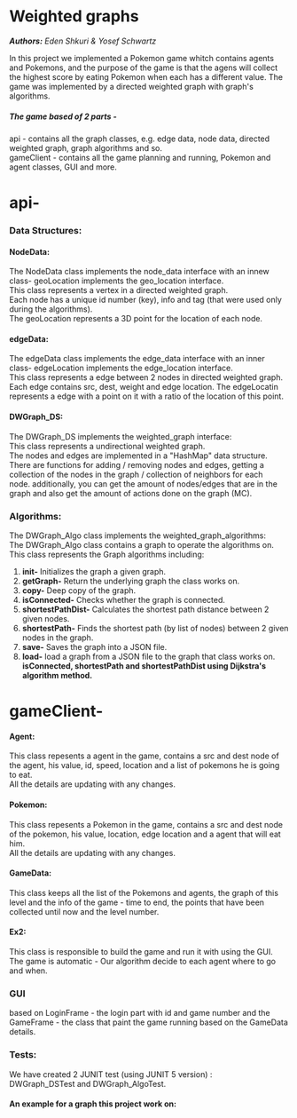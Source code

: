 # Weighted graphs  
***Authors:** Eden Shkuri & Yosef Schwartz* 

In this project we implemented a Pokemon game whitch contains agents and Pokemons, and the purpose of the game is that the agens
will collect the highest score by eating Pokemon when each has a different value.
The game was implemented by a directed weighted graph with graph's algorithms.

##### The game based of 2 parts -
api - contains all the graph classes, e.g. edge data, node data, directed weighted graph, graph algorithms and so.  
gameClient - contains all the game planning and running, Pokemon and agent classes, GUI and more.

# api-

### Data Structures:  
#### NodeData:  
The NodeData class implements the node_data interface with an innew class- geoLocation implements the geo_location interface.  
This class represents a vertex in a directed weighted graph.  
Each node has a unique id number (key), info and tag (that were used only during the algorithms).  
The geoLocation represents a 3D point for the location of each node.  

#### edgeData:  
The edgeData class implements the edge_data interface with an inner class- edgeLocation implements the edge_location interface.    
This class represents a edge between 2 nodes in directed weighted graph.  
Each edge contains src, dest, weight and edge location.
The edgeLocatin represents a edge with a point on it with a ratio of the location of this point.  

#### DWGraph_DS:
The DWGraph_DS implements the weighted_graph interface:  
This class represents a undirectional weighted graph.  
The nodes and edges are implemented in a "HashMap" data structure.  
There are functions for adding / removing nodes and edges, getting a collection of the nodes in the graph / collection of neighbors for each  
node. additionally, you can get the amount of nodes/edges that are in the graph and also get the amount of actions done on the graph (MC).  

### Algorithms:
The DWGraph_Algo class implements the weighted_graph_algorithms:  
The DWGraph_Algo class contains a graph to operate the algorithms on.  
This class represents the Graph algorithms including:  
1.	**init-** Initializes the graph a given graph.  
2.	**getGraph-** Return the underlying graph the class works on.  
3.	**copy-** Deep copy of the graph.  
4.	**isConnected-** Checks whether the graph is connected.  
5.	**shortestPathDist-** Calculates the shortest path distance between 2 given nodes.  
6.	**shortestPath-** Finds the shortest path (by list of nodes) between 2 given nodes in the graph.  
7.	**save-** Saves the graph into a JSON file.  
8.	**load-** load a graph from a JSON file to the graph that class works on.  
**isConnected, shortestPath and shortestPathDist using Dijkstra's algorithm method.**

# gameClient- 

#### Agent:  
This class repesents a agent in the game, contains a src and dest node of the agent, his value, id, speed, location and a list of pokemons he is going to eat.  
All the details are updating with any changes.

#### Pokemon:  
This class repesents a Pokemon in the game, contains a src and dest node of the pokemon, his value, location, edge location and a agent that will eat him.  
All the details are updating with any changes.

#### GameData:  
This class keeps all the list of the Pokemons and agents, the graph of this level and the info of the game - time to end, the points that have been collected until now and the level number.

#### Ex2:  
This class is responsible to build the game and run it with using the GUI.  
The game is automatic - Our algorithm decide to each agent where to go and when.

### GUI
based on LoginFrame - the login part with id and game number and the GameFrame - the class that paint the game running based on the GameData details.  

### Tests:  
We have created 2 JUNIT test (using JUNIT 5 version) :  
DWGraph_DSTest and DWGraph_AlgoTest.  

#### An example for a graph this project work on:  

